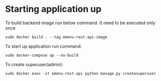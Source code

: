 # Starting application up
To build backend image run below command. It need to be executed only once
```
sudo docker build . --tag emenu-rest-api-image
```

To start up application run command:
```
sudo docker-compose up --no-build
```

To create superuser(admin):
```
sudo docker exec -it emenu-rest-api python manage.py createsuperuser
```
